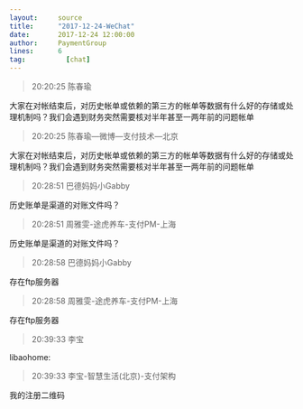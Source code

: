 ```yaml
---
layout:     source 
title:      "2017-12-24-WeChat"
date:       2017-12-24 12:00:00
author:     PaymentGroup
lines:      6 
tag:		  [chat]
---
```

> 20:20:25  陈春瑜  
   
大家在对帐结束后，对历史帐单或依赖的第三方的帐单等数据有什么好的存储或处理机制吗？我们会遇到财务突然需要核对半年甚至一两年前的问题帐单  
   
> 20:20:25  陈春瑜—微博—支付技术—北京  
   
大家在对帐结束后，对历史帐单或依赖的第三方的帐单等数据有什么好的存储或处理机制吗？我们会遇到财务突然需要核对半年甚至一两年前的问题帐单  
   
> 20:28:51  巴德妈妈小Gabby  
   
历史账单是渠道的对账文件吗？  
   
> 20:28:51  周雅雯-途虎养车-支付PM-上海  
   
历史账单是渠道的对账文件吗？  
   
> 20:28:58  巴德妈妈小Gabby  
   
存在ftp服务器  
   
> 20:28:58  周雅雯-途虎养车-支付PM-上海  
   
存在ftp服务器  
   
> 20:39:33  李宝  
   
libaohome:  
   
> 20:39:33  李宝-智慧生活(北京)-支付架构  
   
我的注册二维码  
   
